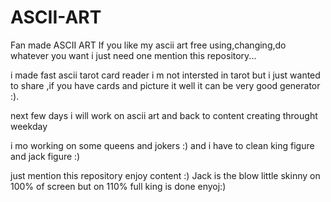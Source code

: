 # ASCII-ART
Fan made ASCII ART
If you like my ascii art
free using,changing,do whatever you want i just need one mention this repository...


i made fast ascii tarot card reader i m not intersted in tarot but i just wanted to share ,if you have cards and picture it well it can be very good generator :).

next few days i will work on ascii art and back to content creating throught weekday

i mo working on some queens and jokers :) and i have to clean king figure and jack figure :)

just mention this repository
enjoy content :)
Jack is the blow little skinny on 100% of screen but on 110% full
king is done
enyoj:)
